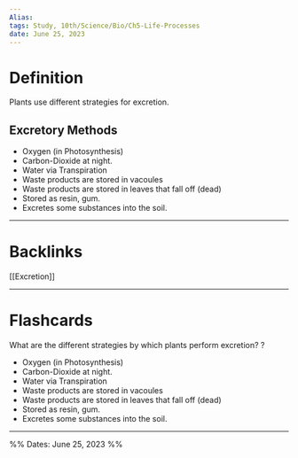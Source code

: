 ```yaml
---
Alias:
tags: Study, 10th/Science/Bio/Ch5-Life-Processes
date: June 25, 2023
---
```

# Definition
Plants use different strategies for excretion.
## Excretory Methods
- Oxygen (in Photosynthesis)
- Carbon-Dioxide at night.
- Water via Transpiration
- Waste products are stored in vacoules
- Waste products are stored in leaves that fall off (dead)
- Stored as resin, gum.
- Excretes some substances into the soil.


---
# Backlinks
[[Excretion]]

---
# Flashcards

What are the different strategies by which plants perform excretion?
?
- Oxygen (in Photosynthesis)
- Carbon-Dioxide at night.
- Water via Transpiration
- Waste products are stored in vacoules
- Waste products are stored in leaves that fall off (dead)
- Stored as resin, gum.
- Excretes some substances into the soil.
<!--SR:!2024-05-03,229,280-->

---

%%
Dates: June 25, 2023
%%